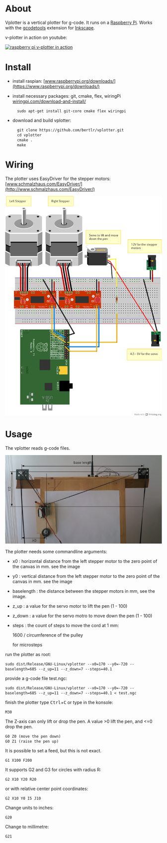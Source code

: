 # About #

Vplotter is a vertical plotter for g-code. It runs on a [Raspberry Pi](https://www.raspberrypi.org/). 
Works with the [gcodetools](https://github.com/cnc-club/gcodetools) extension for [Inkscape](https://inkscape.org).

v-plotter in action on youtube:

[![raspberry pi v-plotter in action](http://img.youtube.com/vi/LhT2oX4Yt_c/0.jpg)](http://www.youtube.com/watch?v=LhT2oX4Yt_c "raspberry pi v-plotter in action")


# Install #

- install raspian: [www.raspberrypi.org/downloads/](https://www.raspberrypi.org/downloads/)

- install necessary packages: git, cmake, flex, wiringPi [wiringpi.com/download-and-install/](http://wiringpi.com/download-and-install/)

        sudo apt-get install git-core cmake flex wiringpi

- download and build vplotter:

        git clone https://github.com/bertlr/vplotter.git
        cd vplotter
        cmake .
        make

# Wiring #

The plotter uses EasyDriver for the stepper motors:
[www.schmalzhaus.com/EasyDriver/](http://www.schmalzhaus.com/EasyDriver/)

![wiring](vplotter_wiring.png "wiring")

# Usage #

The vplotter reads g-code files.

![Geometry](vplotter_geometry.png)

The plotter needs some commandline arguments:

- x0      :    horizontal distance from the left stepper motor to the zero point of the canvas in mm. see the image 
- y0      :    vertical distance from the left stepper motor to the zero point of the canvas in mm. see the image
- baselength : the distance between the stepper motors in mm, see the image.
- z_up    :    a value for the servo motor to lift the pen (1 - 100)
- z_down  :    a value for the servo motro to move down the pen (1 - 100)
- steps   :    the count of steps to move the cord at 1 mm:
 
    1600 / circumference of the pulley
    
    for microsteps


run the plotter as root:

    sudo dist/Release/GNU-Linux/vplotter --x0=170 --y0=-720 --baselength=685 --z_up=11 --z_down=7 --steps=40.1

provide a g-code file test.ngc:

    sudo dist/Release/GNU-Linux/vplotter --x0=170 --y0=-720 --baselength=685 --z_up=11 --z_down=7 --steps=40.1 < test.ngc


finish the plotter type <kbd>Ctrl</kbd>+<kbd>C</kbd> or type in the konsole:
    
    M30

The Z-axis can only lift or drop the pen. A value >0 lift the pen, and <=0 drop the pen.

    G0 Z0 (move the pen down)
    G0 Z1 (raise the pen up)

It is possible to set a feed, but this is not exact.
    
    G1 X100 F200

It supports G2 and G3 for circles with radius R:
    
    G2 X10 Y20 R20

or with relative center point coordinates:

    G2 X10 Y0 I5 J10

Change units to inches:

    G20

Change to millimetre:

    G21

